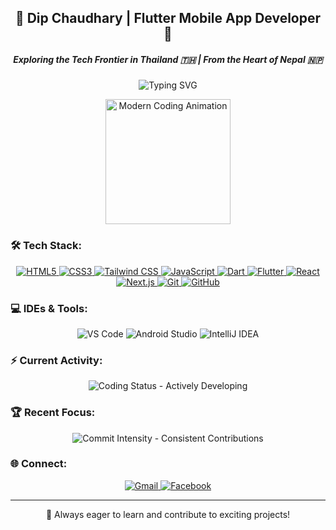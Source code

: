 <h2 align="center">👋 Dip Chaudhary | Flutter Mobile App Developer 🚀</h2>
<h5 align="center">Exploring the Tech Frontier in Thailand 🇹🇭 | From the Heart of Nepal 🇳🇵</h5>

<p align="center">
  <img src="https://readme-typing-svg.herokuapp.com?font=Fira+Code&size=24&pause=1000&color=6CC644&vCenter=true&width=435&lines=Building+innovative+mobile+experiences;Passionate+about+clean+and+efficient+code;Always+learning+and+exploring+new+tech" alt="Typing SVG" />
</p>

<p align="center">
  <img src="https://media.giphy.com/media/dWesBcTLcUqkZh3xqG/giphy.gif" width="200" alt="Modern Coding Animation" />
</p>

### 🛠️ Tech Stack:

<p align="center">
  <a href="https://www.w3.org/html/" target="_blank"> <img src="https://img.shields.io/badge/HTML5-E34F26?style=for-the-badge&logo=html5&logoColor=white" alt="HTML5" /> </a>
  <a href="https://www.w3schools.com/css/" target="_blank"> <img src="https://img.shields.io/badge/CSS3-1572B6?style=for-the-badge&logo=css3&logoColor=white" alt="CSS3" /> </a>
  <a href="https://tailwindcss.com/" target="_blank"> <img src="https://img.shields.io/badge/Tailwind_CSS-38B2AC?style=for-the-badge&logo=tailwind-css&logoColor=white" alt="Tailwind CSS" /> </a>
  <a href="https://developer.mozilla.org/en-US/docs/Web/JavaScript" target="_blank"> <img src="https://img.shields.io/badge/JavaScript-F7DF1E?style=for-the-badge&logo=javascript&logoColor=black" alt="JavaScript" /> </a>
  <a href="https://dart.dev/" target="_blank"> <img src="https://img.shields.io/badge/Dart-0175C2?style=for-the-badge&logo=dart&logoColor=white" alt="Dart" /> </a>
  <a href="https://flutter.dev/" target="_blank"> <img src="https://img.shields.io/badge/Flutter-02569B?style=for-the-badge&logo=flutter&logoColor=white" alt="Flutter" /> </a>
  <a href="https://react.dev/" target="_blank"> <img src="https://img.shields.io/badge/React-61DAFB?style=for-the-badge&logo=react&logoColor=black" alt="React" /> </a>
  <a href="https://nextjs.org/" target="_blank"> <img src="https://img.shields.io/badge/Next.js-000000?style=for-the-badge&logo=nextdotjs&logoColor=white" alt="Next.js" /> </a>
  <a href="https://git-scm.com/" target="_blank"> <img src="https://img.shields.io/badge/Git-F05032?style=for-the-badge&logo=git&logoColor=white" alt="Git" /> </a>
  <a href="https://github.com/" target="_blank"> <img src="https://img.shields.io/badge/GitHub-181717?style=for-the-badge&logo=github&logoColor=white" alt="GitHub" /> </a>
</p>

### 💻 IDEs & Tools:

<p align="center">
  <img src="https://img.shields.io/badge/Visual_Studio_Code-007ACC?style=for-the-badge&logo=visual-studio-code&logoColor=white" alt="VS Code" />
  <img src="https://img.shields.io/badge/Android_Studio-3DDC84?style=for-the-badge&logo=android-studio&logoColor=white" alt="Android Studio" />
  <img src="https://img.shields.io/badge/IntelliJ_IDEA-000000.svg?style=for-the-badge&logo=intellij-idea&logoColor=white" alt="IntelliJ IDEA" />
</p>

### ⚡ Current Activity:

<p align="center">
  <img src="https://img.shields.io/badge/Coding_Status-Actively%20Developing-brightgreen?style=for-the-badge" alt="Coding Status - Actively Developing" />
</p>

### 🏆 Recent Focus:

<p align="center">
  <img src="https://img.shields.io/badge/Commit_Intensity-Consistent%20Contributions-blue?style=for-the-badge" alt="Commit Intensity - Consistent Contributions" />
</p>

### 🌐 Connect:

<p align="center">
  <a href="mailto:dipchaudhary947@gmail.com" target="_blank"> <img src="https://img.shields.io/badge/Gmail-D14836?style=for-the-badge&logo=gmail&logoColor=white" alt="Gmail" /> </a>
  <a href="https://www.facebook.com/deep.xhy?locale=th_TH" target="_blank"> <img src="https://img.shields.io/badge/Facebook-1877F2?style=for-the-badge&logo=facebook&logoColor=white" alt="Facebook" /> </a>
</p>

<hr>

<p align="center">
  🌱 Always eager to learn and contribute to exciting projects!
</p>
